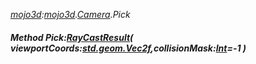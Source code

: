 _[mojo3d](../../modules/mojo3d/mojo3d-module.md):[mojo3d](../../modules/mojo3d/mojo3d-module.md).[Camera](../../modules/mojo3d/mojo3d-camera.md).Pick_
##### Method Pick:[RayCastResult](../../modules/mojo3d/mojo3d-raycastresult.md)( viewportCoords:[std.geom.Vec2f](../../modules/std/std-geom-vec2f.md),collisionMask:[Int](../../modules/wonkey/wonkey-types-int.md)=-1 )
